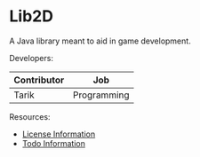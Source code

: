Lib2D
=====

A Java library meant to aid in game development.

Developers:

| Contributor | Job |
| ----- | ----- |
| Tarik | Programming |


Resources:

* [License Information](info/LICENSE.md)
* [Todo Information](info/TODO.txt)
  
